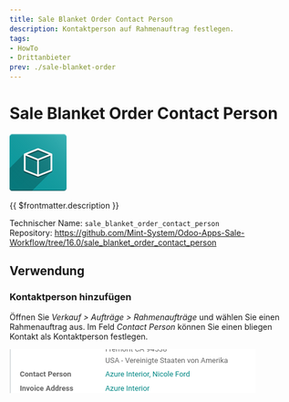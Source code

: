 ```yaml
---
title: Sale Blanket Order Contact Person
description: Kontaktperson auf Rahmenauftrag festlegen. 
tags:
- HowTo
- Drittanbieter
prev: ./sale-blanket-order
---
```

# Sale Blanket Order Contact Person
![icon_oms_box](attachments/icon_oms_box.png)

{{ $frontmatter.description }}

Technischer Name: `sale_blanket_order_contact_person`\
Repository: <https://github.com/Mint-System/Odoo-Apps-Sale-Workflow/tree/16.0/sale_blanket_order_contact_person>

## Verwendung

### Kontaktperson hinzufügen

Öffnen Sie *Verkauf > Aufträge > Rahmenaufträge* und wählen Sie einen Rahmenauftrag aus. Im Feld *Contact Person* können Sie einen bliegen Kontakt als Kontaktperson festlegen.

![](attachments/Sale%20Blanket%20Order%20Contact%20Person.png)